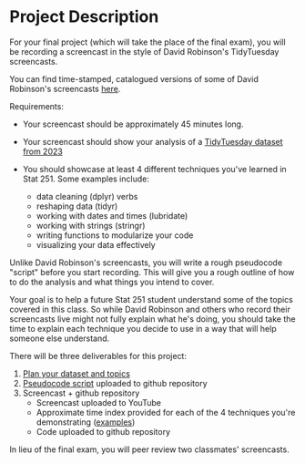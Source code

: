 # Project Description

For your final project (which will take the place of the final exam), you will be recording a screencast in the style of David Robinson's TidyTuesday screencasts.

You can find time-stamped, catalogued versions of some of David Robinson's screencasts [here](https://www.rscreencasts.com/). 

Requirements:

- Your screencast should be approximately 45 minutes long.
- Your screencast should show your analysis of a [TidyTuesday dataset from 2023](https://github.com/rfordatascience/tidytuesday)
- You should showcase at least 4 different techniques you've learned in Stat 251. Some examples include:

    - data cleaning (dplyr) verbs
    - reshaping data (tidyr)
    - working with dates and times (lubridate)
    - working with strings (stringr)
    - writing functions to modularize your code
    - visualizing your data effectively
    
Unlike David Robinson's screencasts, you will write a rough pseudocode "script" before you start recording. 
This will give you a rough outline of how to do the analysis and what things you intend to cover.

Your goal is to help a future Stat 251 student understand some of the topics covered in this class. 
So while David Robinson and others who record their screencasts live might not fully explain what he's doing, you should take the time to explain each technique you decide to use in a way that will help someone else understand.


There will be three deliverables for this project:

1. [Plan your dataset and topics](Dataset-Topics.qmd)
2. [Pseudocode script](pseudocode.qmd) uploaded to github repository
3. Screencast + github repository
    - Screencast uploaded to YouTube
    - Approximate time index provided for each of the 4 techniques you're demonstrating ([examples](https://www.rscreencasts.com/))
    - Code uploaded to github repository

In lieu of the final exam, you will peer review two classmates' screencasts. 

